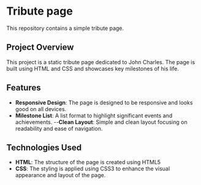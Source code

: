 # Tribute page
This repository contains a simple tribute page.

## Project Overview
This project is a static tribute page dedicated to John Charles. The page is built using HTML and CSS and showcases key milestones of his life.

## Features
- **Responsive Design**: The page is designed to be responsive and looks good on all devices.
- **Milestone List**: A list format to highlight significant events and achievements.
--**Clean Layout**: Simple and clean layout focusing on readability and ease of navigation.

## Technologies Used
- **HTML**: The structure of the page is created using HTML5
- **CSS**: The styling is applied using CSS3 to enhance the visual appearance and layout of the page.
